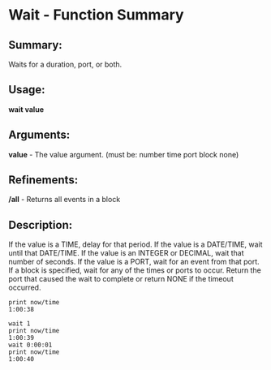 # Wait - Function Summary

## Summary:

Waits for a duration, port, or both.

## Usage:

**wait value**

## Arguments:

**value** - The value argument. (must be: number time port block none)

## Refinements:

**/all** - Returns all events in a block

## Description:

If the value is a TIME, delay for that period. If the value is a DATE/TIME, wait until that DATE/TIME. If the value is an INTEGER or DECIMAL, wait that number of seconds. If the value is a PORT, wait for an event from that port. If a block is specified, wait for any of the times or ports to occur. Return the port that caused the wait to complete or return NONE if the timeout occurred.

```
print now/time
1:00:38
```

```
wait 1
print now/time
1:00:39
wait 0:00:01
print now/time
1:00:40
```
